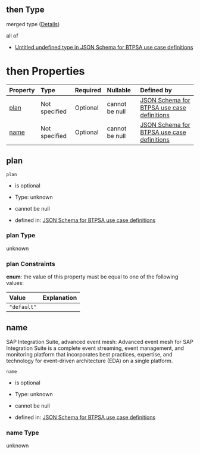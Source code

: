## then Type

merged type ([Details](btpsa-usecase-properties-services-items-allof-2-then-allof-23-then.md))

all of

*   [Untitled undefined type in JSON Schema for BTPSA use case definitions](btpsa-usecase-properties-services-items-allof-2-then-allof-23-then-allof-0.md "check type definition")

# then Properties

| Property      | Type          | Required | Nullable       | Defined by                                                                                                                                                                                                            |
| :------------ | :------------ | :------- | :------------- | :-------------------------------------------------------------------------------------------------------------------------------------------------------------------------------------------------------------------- |
| [plan](#plan) | Not specified | Optional | cannot be null | [JSON Schema for BTPSA use case definitions](btpsa-usecase-properties-services-items-allof-2-then-allof-23-then-properties-plan.md "undefined#/properties/services/items/allOf/2/then/allOf/23/then/properties/plan") |
| [name](#name) | Not specified | Optional | cannot be null | [JSON Schema for BTPSA use case definitions](btpsa-usecase-properties-services-items-allof-2-then-allof-23-then-properties-name.md "undefined#/properties/services/items/allOf/2/then/allOf/23/then/properties/name") |

## plan



`plan`

*   is optional

*   Type: unknown

*   cannot be null

*   defined in: [JSON Schema for BTPSA use case definitions](btpsa-usecase-properties-services-items-allof-2-then-allof-23-then-properties-plan.md "undefined#/properties/services/items/allOf/2/then/allOf/23/then/properties/plan")

### plan Type

unknown

### plan Constraints

**enum**: the value of this property must be equal to one of the following values:

| Value       | Explanation |
| :---------- | :---------- |
| `"default"` |             |

## name

SAP Integration Suite, advanced event mesh: Advanced event mesh for SAP Integration Suite is a complete event streaming, event management, and monitoring platform that incorporates best practices, expertise, and technology for event-driven architecture (EDA) on a single platform.

`name`

*   is optional

*   Type: unknown

*   cannot be null

*   defined in: [JSON Schema for BTPSA use case definitions](btpsa-usecase-properties-services-items-allof-2-then-allof-23-then-properties-name.md "undefined#/properties/services/items/allOf/2/then/allOf/23/then/properties/name")

### name Type

unknown
